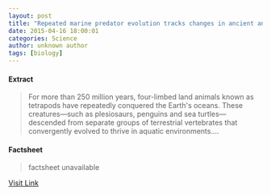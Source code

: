 ```yaml
---
layout: post
title: "Repeated marine predator evolution tracks changes in ancient and Anthropocene oceans"
date: 2015-04-16 18:00:01
categories: Science
author: unknown author
tags: [biology]
---
```



#### Extract
>For more than 250 million years, four-limbed land animals known as tetrapods have repeatedly conquered the Earth's oceans. These creatures—such as plesiosaurs, penguins and sea turtles—descended from separate groups of terrestrial vertebrates that convergently evolved to thrive in aquatic environments....

#### Factsheet
>factsheet unavailable

[Visit Link](http://phys.org/news348408423.html)


